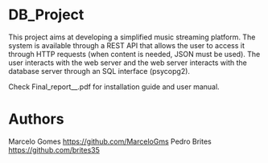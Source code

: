 # DB_Project
This project aims at developing a simplified music streaming platform.
The system is available through a REST API that allows the user to access it through HTTP requests (when content is needed, JSON must be used).
The user interacts with the web server and the web server interacts with the database server through an SQL interface (psycopg2).

Check Final_report__.pdf for installation guide and user manual.

# Authors
Marcelo Gomes
https://github.com/MarceloGms
Pedro Brites
https://github.com/brites35
